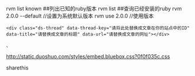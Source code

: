 rvm list known ##列出已知的ruby版本
rvm list  ##查询已经安装的ruby
rvm 2.0.0 --default //设置为系统默认版本
rvm use 2.0.0 //使用版本


<!-- 多说评论框 start -->
	<div class="ds-thread" data-thread-key="请将此处替换成文章在你的站点中的ID" data-title="请替换成文章的标题" data-url="请替换成文章的网址"></div>
<!-- 多说评论框 end -->
<!-- 多说公共JS代码 start (一个网页只需插入一次) -->
<script type="text/javascript">
var duoshuoQuery = {short_name:"wuyanfei"};
	(function() {
		var ds = document.createElement('script');
		ds.type = 'text/javascript';ds.async = true;
		ds.src = (document.location.protocol == 'https:' ? 'https:' : 'http:') + '//static.duoshuo.com/embed.unstable.js';
		ds.charset = 'UTF-8';
		(document.getElementsByTagName('head')[0] 
		 || document.getElementsByTagName('body')[0]).appendChild(ds);
	})();
	</script>
	、
<!-- 多说公共JS代码 end -->

http://static.duoshuo.com/styles/embed.bluebox.css?0f0f035c.css



<div class="bdsharebuttonbox"><a href="#" class="bds_more" data-cmd="more"></a><a href="#" class="bds_qzone" data-cmd="qzone" title="分享到QQ空间"></a><a href="#" class="bds_tsina" data-cmd="tsina" title="分享到新浪微博"></a><a href="#" class="bds_tqq" data-cmd="tqq" title="分享到腾讯微博"></a><a href="#" class="bds_renren" data-cmd="renren" title="分享到人人网"></a><a href="#" class="bds_weixin" data-cmd="weixin" title="分享到微信"></a></div>
<script>window._bd_share_config={"common":{"bdSnsKey":{},"bdText":"","bdMini":"2","bdMiniList":false,"bdPic":"","bdStyle":"1","bdSize":"16"},"share":{},"image":{"viewList":["qzone","tsina","tqq","renren","weixin"],"viewText":"分享到：","viewSize":"16"},"selectShare":{"bdContainerClass":null,"bdSelectMiniList":["qzone","tsina","tqq","renren","weixin"]}};with(document)0[(getElementsByTagName('head')[0]||body).appendChild(createElement('script')).src='http://bdimg.share.baidu.com/static/api/js/share.js?v=89860593.js?cdnversion='+~(-new Date()/36e5)];</script>





sharethis

<script type="text/javascript">var switchTo5x=true;</script>
<script type="text/javascript" src="https://ws.sharethis.com/button/buttons.js"></script>
<script type="text/javascript" src="https://ss.sharethis.com/loader.js"></script>

<style type="text/css">
.stpulldown-gradient
{
background: #E1E1E1;
background: -moz-linear-gradient(top, #E1E1E1 0%, #A7A7A7 100%); /* firefox */
background: -webkit-gradient(linear, left top, left bottom, color-stop(0%,#E1E1E1), color-stop(100%,#A7A7A7)); /* webkit */
filter: progid:DXImageTransform.Microsoft.gradient( startColorstr='#E1E1E1', endColorstr='#A7A7A7',GradientType=0 ); /* ie */
background: -o-linear-gradient(top, #E1E1E1 0%,#A7A7A7 100%); /* opera */
color: #636363;
}
#stpulldown .stpulldown-logo
{
height: 40px;
width: 300px;
margin-left: 20px;
margin-top: 5px;
background:url("//sd.sharethis.com/disc/images/Logo_Area.png") no-repeat;
}
</style>

<script type="text/javascript">stLight.options({publisher: "45ae8ed6-be01-4433-8737-05cd5e8a7653", doNotHash: false, doNotCopy: false, hashAddressBar: false});</script>
<script>
var options={ "publisher": "45ae8ed6-be01-4433-8737-05cd5e8a7653", "scrollpx": 50, "ad": { "visible": false}, "chicklets": { "items": ["sharethis", "facebook", "twitter", "linkedin", "pinterest", "email"]}};
var st_pulldown_widget = new sharethis.widgets.pulldownbar(options);
</script>


